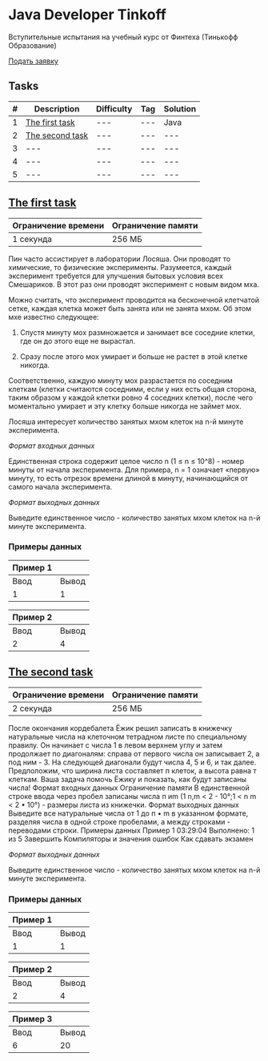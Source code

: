 # Java Developer Tinkoff

Вступительные испытания на учебный курс от Финтеха (Тинькофф Образование)

[Подать заявку](https://fintech.tinkoff.ru/study/fintech/java/?utm_source=telegram_fintech&utm_medium=smm.unp&utm_campaign=fintech.java_osen2023&dsp_click_id=3efb4829-60a3-440f-8cf9-951c51ff571b)

## Tasks

|#|Description|Difficulty|Tag|Solution|
|--:|---|---|---|---|
|1|[The first task](the-first-task)|---|---|Java|
|2|[The second task](the-second-task)|---|---|---|
|3|---|---|---|---|
|4|---|---|---|---|
|5|---|---|---|---|

## [The first task](the-first-task)

|Ограничение времени|Ограничение памяти|
|---|---|
|1 секунда|256 МБ|

Пин часто ассистирует в лаборатории Лосяша. Они проводят то химические, то физические
эксперименты. Разумеется, каждый эксперимент требуется для улучшения бытовых условия всех
Смешариков. В этот раз они проводят эксперимент с новым видом мха.

Можно считать, что эксперимент проводится на бесконечной клетчатой сетке, каждая клетка может
быть занята или не занята мхом. Об этом мхе известно следующее:

1. Спустя минуту мох размножается и занимает все соседние клетки, где он до этого еще не
вырастал.

2. Сразу после этого мох умирает и больше не растет в этой клетке никогда.
   
Соответственно, каждую минуту мох разрастается по соседним клеткам (клетки считаются
соседними, если у них есть общая сторона, таким образом у каждой клетки ровно 4 соседних
клетки), после чего моментально умирает и эту клетку больше никогда не займет мох.

Лосяша интересует количество занятых мхом клеток на n-й минуте эксперимента.

*Формат входных данных*

Единственная строка содержит целое число n (1 ≤ n ≤ 10^8) - номер минуты от начала
эксперимента. Для примера, n = 1 означает «первую» минуту, то есть отрезок времени длиной в
минуту, начинающийся от самого начала эксперимента.

*Формат выходных данных*

Выведите единственное число - количество занятых мхом клеток на n-й минуте эксперимента.

### Примеры данных
|Пример 1||
|---|---|
|Ввод|Вывод|
|1|1|

|Пример 2||
|---|---|
|Ввод|Вывод|
|2|4|

## [The second task ](the-second-task)

|Ограничение времени|Ограничение памяти|
|---|---|
|2 секунда|256 МБ|


После окончания кордебалета Ёжик решил записать в книжечку натуральные числа на клеточном
тетрадном листе по специальному правилу. Он начинает с числа 1 в левом верхнем углу и затем
продолжает по диагоналям: справа от первого числа он записывает 2, а под ним - 3. На следующей
диагонали будут числа 4, 5 и 6, и так далее.
Предположим, что ширина листа составляет п клеток, а высота равна т клеткам. Ваша задача
помочь Ёжику и показать, как будут записаны числа!
Формат входных данных
Ограничение памяти
В единственной строке ввода через пробел записаны числа п иm (1 n,m < 2 - 10°;1 < n
m < 2 • 10°) - размеры листа из книжечки.
Формат выходных данных
Выведите все натуральные числа от 1 до п • m в указанном формате, разделяя числа в одной строке
пробелами, а между строками - переводами строки.
Примеры данных
Пример 1
03:29:04
Выполнено: 1 из 5
Завершить
Компиляторы и значения
ошибок
Как сдавать экзамен

*Формат выходных данных*

Выведите единственное число - количество занятых мхом клеток на n-й минуте эксперимента.

### Примеры данных
|Пример 1||
|---|---|
|Ввод|Вывод|
|1|1|

|Пример 2||
|---|---|
|Ввод|Вывод|
|2|4|

|Пример 3||
|---|---|
|Ввод|Вывод|
|6|20|



